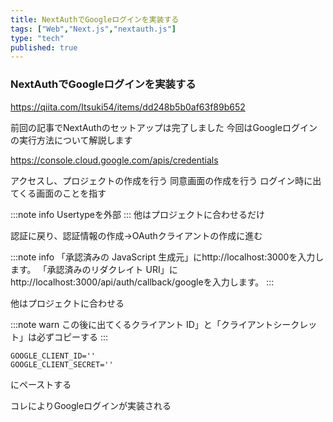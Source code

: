 ```yaml
---
title: NextAuthでGoogleログインを実装する
tags: ["Web","Next.js","nextauth.js"]
type: "tech"
published: true
---
```


### NextAuthでGoogleログインを実装する

https://qiita.com/Itsuki54/items/dd248b5b0af63f89b652

前回の記事でNextAuthのセットアップは完了しました
今回はGoogleログインの実行方法について解説します

https://console.cloud.google.com/apis/credentials

アクセスし、プロジェクトの作成を行う
同意画面の作成を行う
ログイン時に出てくる画面のことを指す

:::note info
Usertypeを外部
:::
他はプロジェクトに合わせるだけ

認証に戻り、認証情報の作成→OAuthクライアントの作成に進む

:::note info
「承認済みの JavaScript 生成元」にhttp://localhost:3000を入力します。
「承認済みのリダクレイト URI」にhttp://localhost:3000/api/auth/callback/googleを入力します。
:::

他はプロジェクトに合わせる

:::note warn
この後に出てくるクライアント ID」と「クライアントシークレット」は必ずコピーする
:::

``` .env
GOOGLE_CLIENT_ID=''
GOOGLE_CLIENT_SECRET=''
```

にペーストする

コレによりGoogleログインが実装される
